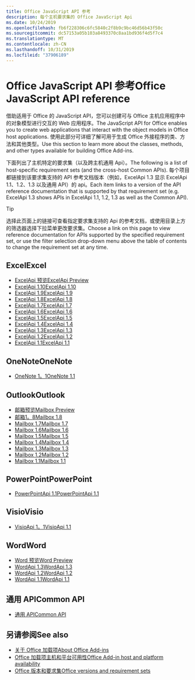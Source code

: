 ```yaml
---
title: Office JavaScript API 参考
description: 每个主机要求集的 Office JavaScript Api
ms.date: 10/24/2019
ms.openlocfilehash: fb6f228306c6fc5840c2f8b9c9bc46d56b43f50c
ms.sourcegitcommit: dc57153a05b103a8493370c8aa1bd936f4d5f7c4
ms.translationtype: MT
ms.contentlocale: zh-CN
ms.lasthandoff: 10/31/2019
ms.locfileid: "37906189"
---
```

# <a name="office-javascript-api-reference"></a><span data-ttu-id="a3ffa-103">Office JavaScript API 参考</span><span class="sxs-lookup"><span data-stu-id="a3ffa-103">Office JavaScript API reference</span></span>

<span data-ttu-id="a3ffa-104">借助适用于 Office 的 JavaScript API，您可以创建可与 Office 主机应用程序中的对象模型进行交互的 Web 应用程序。</span><span class="sxs-lookup"><span data-stu-id="a3ffa-104">The JavaScript API for Office enables you to create web applications that interact with the object models in Office host applications.</span></span> <span data-ttu-id="a3ffa-105">使用此部分可详细了解可用于生成 Office 外接程序的类、方法和其他类型。</span><span class="sxs-lookup"><span data-stu-id="a3ffa-105">Use this section to learn more about the classes, methods, and other types available for building Office Add-ins.</span></span>

<span data-ttu-id="a3ffa-106">下面列出了主机特定的要求集（以及跨主机通用 Api）。</span><span class="sxs-lookup"><span data-stu-id="a3ffa-106">The following is a list of host-specific requirement sets (and the cross-host Common APIs).</span></span> <span data-ttu-id="a3ffa-107">每个项目都链接到该要求集支持的 API 参考文档版本（例如，ExcelApi 1.3 显示 ExcelApi 1.1、1.2、1.3 以及通用 API）的 api。</span><span class="sxs-lookup"><span data-stu-id="a3ffa-107">Each item links to a version of the API reference documentation that is supported by that requirement set (e.g. ExcelApi 1.3 shows APIs in ExcelApi 1.1, 1.2, 1.3 as well as the Common API).</span></span>

> [!TIP]
> <span data-ttu-id="a3ffa-108">选择此页面上的链接可查看指定要求集支持的 Api 的参考文档，或使用目录上方的筛选器选择下拉菜单更改要求集。</span><span class="sxs-lookup"><span data-stu-id="a3ffa-108">Choose a link on this page to view reference documentation for APIs supported by the specified requirement set, or use the filter selection drop-down menu above the table of contents to change the requirement set at any time.</span></span>

## <a name="excel"></a><span data-ttu-id="a3ffa-109">Excel</span><span class="sxs-lookup"><span data-stu-id="a3ffa-109">Excel</span></span>

- [<span data-ttu-id="a3ffa-110">ExcelApi 预览</span><span class="sxs-lookup"><span data-stu-id="a3ffa-110">ExcelApi Preview</span></span>](/javascript/api/excel?view=excel-js-preview)
- [<span data-ttu-id="a3ffa-111">ExcelApi 1.10</span><span class="sxs-lookup"><span data-stu-id="a3ffa-111">ExcelApi 1.10</span></span>](/javascript/api/excel?view=excel-js-1.10)
- [<span data-ttu-id="a3ffa-112">ExcelApi 1.9</span><span class="sxs-lookup"><span data-stu-id="a3ffa-112">ExcelApi 1.9</span></span>](/javascript/api/excel?view=excel-js-1.9)
- [<span data-ttu-id="a3ffa-113">ExcelApi 1.8</span><span class="sxs-lookup"><span data-stu-id="a3ffa-113">ExcelApi 1.8</span></span>](/javascript/api/excel?view=excel-js-1.8)
- [<span data-ttu-id="a3ffa-114">ExcelApi 1.7</span><span class="sxs-lookup"><span data-stu-id="a3ffa-114">ExcelApi 1.7</span></span>](/javascript/api/excel?view=excel-js-1.7)
- [<span data-ttu-id="a3ffa-115">ExcelApi 1.6</span><span class="sxs-lookup"><span data-stu-id="a3ffa-115">ExcelApi 1.6</span></span>](/javascript/api/excel?view=excel-js-1.6)
- [<span data-ttu-id="a3ffa-116">ExcelApi 1.5</span><span class="sxs-lookup"><span data-stu-id="a3ffa-116">ExcelApi 1.5</span></span>](/javascript/api/excel?view=excel-js-1.5)
- [<span data-ttu-id="a3ffa-117">ExcelApi 1.4</span><span class="sxs-lookup"><span data-stu-id="a3ffa-117">ExcelApi 1.4</span></span>](/javascript/api/excel?view=excel-js-1.4)
- [<span data-ttu-id="a3ffa-118">ExcelApi 1.3</span><span class="sxs-lookup"><span data-stu-id="a3ffa-118">ExcelApi 1.3</span></span>](/javascript/api/excel?view=excel-js-1.3)
- [<span data-ttu-id="a3ffa-119">ExcelApi 1.2</span><span class="sxs-lookup"><span data-stu-id="a3ffa-119">ExcelApi 1.2</span></span>](/javascript/api/excel?view=excel-js-1.2)
- [<span data-ttu-id="a3ffa-120">ExcelApi 1.1</span><span class="sxs-lookup"><span data-stu-id="a3ffa-120">ExcelApi 1.1</span></span>](/javascript/api/excel?view=excel-js-1.1)

## <a name="onenote"></a><span data-ttu-id="a3ffa-121">OneNote</span><span class="sxs-lookup"><span data-stu-id="a3ffa-121">OneNote</span></span>

- [<span data-ttu-id="a3ffa-122">OneNote 1。1</span><span class="sxs-lookup"><span data-stu-id="a3ffa-122">OneNote 1.1</span></span>](/javascript/api/onenote?view=onenote-js-1.1)

## <a name="outlook"></a><span data-ttu-id="a3ffa-123">Outlook</span><span class="sxs-lookup"><span data-stu-id="a3ffa-123">Outlook</span></span>

- [<span data-ttu-id="a3ffa-124">邮箱预览</span><span class="sxs-lookup"><span data-stu-id="a3ffa-124">Mailbox Preview</span></span>](/javascript/api/outlook?view=outlook-js-preview)
- [<span data-ttu-id="a3ffa-125">邮箱1。8</span><span class="sxs-lookup"><span data-stu-id="a3ffa-125">Mailbox 1.8</span></span>](/javascript/api/outlook?view=outlook-js-1.8)
- [<span data-ttu-id="a3ffa-126">Mailbox 1.7</span><span class="sxs-lookup"><span data-stu-id="a3ffa-126">Mailbox 1.7</span></span>](/javascript/api/outlook?view=outlook-js-1.7)
- [<span data-ttu-id="a3ffa-127">Mailbox 1.6</span><span class="sxs-lookup"><span data-stu-id="a3ffa-127">Mailbox 1.6</span></span>](/javascript/api/outlook?view=outlook-js-1.6)
- [<span data-ttu-id="a3ffa-128">Mailbox 1.5</span><span class="sxs-lookup"><span data-stu-id="a3ffa-128">Mailbox 1.5</span></span>](/javascript/api/outlook?view=outlook-js-1.5)
- [<span data-ttu-id="a3ffa-129">Mailbox 1.4</span><span class="sxs-lookup"><span data-stu-id="a3ffa-129">Mailbox 1.4</span></span>](/javascript/api/outlook?view=outlook-js-1.4)
- [<span data-ttu-id="a3ffa-130">Mailbox 1.3</span><span class="sxs-lookup"><span data-stu-id="a3ffa-130">Mailbox 1.3</span></span>](/javascript/api/outlook?view=outlook-js-1.3)
- [<span data-ttu-id="a3ffa-131">Mailbox 1.2</span><span class="sxs-lookup"><span data-stu-id="a3ffa-131">Mailbox 1.2</span></span>](/javascript/api/outlook?view=outlook-js-1.2)
- [<span data-ttu-id="a3ffa-132">Mailbox 1.1</span><span class="sxs-lookup"><span data-stu-id="a3ffa-132">Mailbox 1.1</span></span>](/javascript/api/outlook?view=outlook-js-1.1)

## <a name="powerpoint"></a><span data-ttu-id="a3ffa-133">PowerPoint</span><span class="sxs-lookup"><span data-stu-id="a3ffa-133">PowerPoint</span></span>

- [<span data-ttu-id="a3ffa-134">PowerPointApi 1.1</span><span class="sxs-lookup"><span data-stu-id="a3ffa-134">PowerPointApi 1.1</span></span>](/javascript/api/powerpoint?view=powerpoint-js-1.1)

## <a name="visio"></a><span data-ttu-id="a3ffa-135">Visio</span><span class="sxs-lookup"><span data-stu-id="a3ffa-135">Visio</span></span>

- [<span data-ttu-id="a3ffa-136">VisioApi 1。1</span><span class="sxs-lookup"><span data-stu-id="a3ffa-136">VisioApi 1.1</span></span>](/javascript/api/visio?view=visio-js-1.1)

## <a name="word"></a><span data-ttu-id="a3ffa-137">Word</span><span class="sxs-lookup"><span data-stu-id="a3ffa-137">Word</span></span>

- [<span data-ttu-id="a3ffa-138">Word 预览</span><span class="sxs-lookup"><span data-stu-id="a3ffa-138">Word Preview</span></span>](/javascript/api/word?view=word-js-preview)
- [<span data-ttu-id="a3ffa-139">WordApi 1.3</span><span class="sxs-lookup"><span data-stu-id="a3ffa-139">WordApi 1.3</span></span>](/javascript/api/word?view=word-js-1.3)
- [<span data-ttu-id="a3ffa-140">WordApi 1.2</span><span class="sxs-lookup"><span data-stu-id="a3ffa-140">WordApi 1.2</span></span>](/javascript/api/word?view=word-js-1.2)
- [<span data-ttu-id="a3ffa-141">WordApi 1.1</span><span class="sxs-lookup"><span data-stu-id="a3ffa-141">WordApi 1.1</span></span>](/javascript/api/word?view=word-js-1.1)

## <a name="common-api"></a><span data-ttu-id="a3ffa-142">通用 API</span><span class="sxs-lookup"><span data-stu-id="a3ffa-142">Common API</span></span>

- [<span data-ttu-id="a3ffa-143">通用 API</span><span class="sxs-lookup"><span data-stu-id="a3ffa-143">Common API</span></span>](/javascript/api/office?view=common-js)

## <a name="see-also"></a><span data-ttu-id="a3ffa-144">另请参阅</span><span class="sxs-lookup"><span data-stu-id="a3ffa-144">See also</span></span>

- [<span data-ttu-id="a3ffa-145">关于 Office 加载项</span><span class="sxs-lookup"><span data-stu-id="a3ffa-145">About Office Add-ins</span></span>](/office/dev/add-ins/overview)
- [<span data-ttu-id="a3ffa-146">Office 加载项主机和平台可用性</span><span class="sxs-lookup"><span data-stu-id="a3ffa-146">Office Add-in host and platform availability</span></span>](/office/dev/add-ins/overview/office-add-in-availability)
- [<span data-ttu-id="a3ffa-147">Office 版本和要求集</span><span class="sxs-lookup"><span data-stu-id="a3ffa-147">Office versions and requirement sets</span></span>](/office/dev/add-ins/develop/office-versions-and-requirement-sets)
